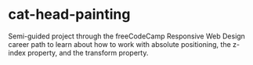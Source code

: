 # cat-head-painting
Semi-guided project through the freeCodeCamp Responsive Web Design career path to learn about how to work with absolute positioning, the z-index property, and the transform property.
